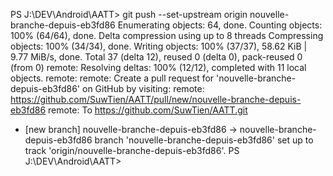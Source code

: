 PS J:\DEV\Android\AATT> git push --set-upstream origin nouvelle-branche-depuis-eb3fd86
Enumerating objects: 64, done.
Counting objects: 100% (64/64), done.
Delta compression using up to 8 threads
Compressing objects: 100% (34/34), done.
Writing objects: 100% (37/37), 58.62 KiB | 9.77 MiB/s, done.
Total 37 (delta 12), reused 0 (delta 0), pack-reused 0 (from 0)
remote: Resolving deltas: 100% (12/12), completed with 11 local objects.
remote: 
remote: Create a pull request for 'nouvelle-branche-depuis-eb3fd86' on GitHub by visiting:
remote:      https://github.com/SuwTien/AATT/pull/new/nouvelle-branche-depuis-eb3fd86
remote:
To https://github.com/SuwTien/AATT.git
 * [new branch]      nouvelle-branche-depuis-eb3fd86 -> nouvelle-branche-depuis-eb3fd86
branch 'nouvelle-branche-depuis-eb3fd86' set up to track 'origin/nouvelle-branche-depuis-eb3fd86'.
PS J:\DEV\Android\AATT> 